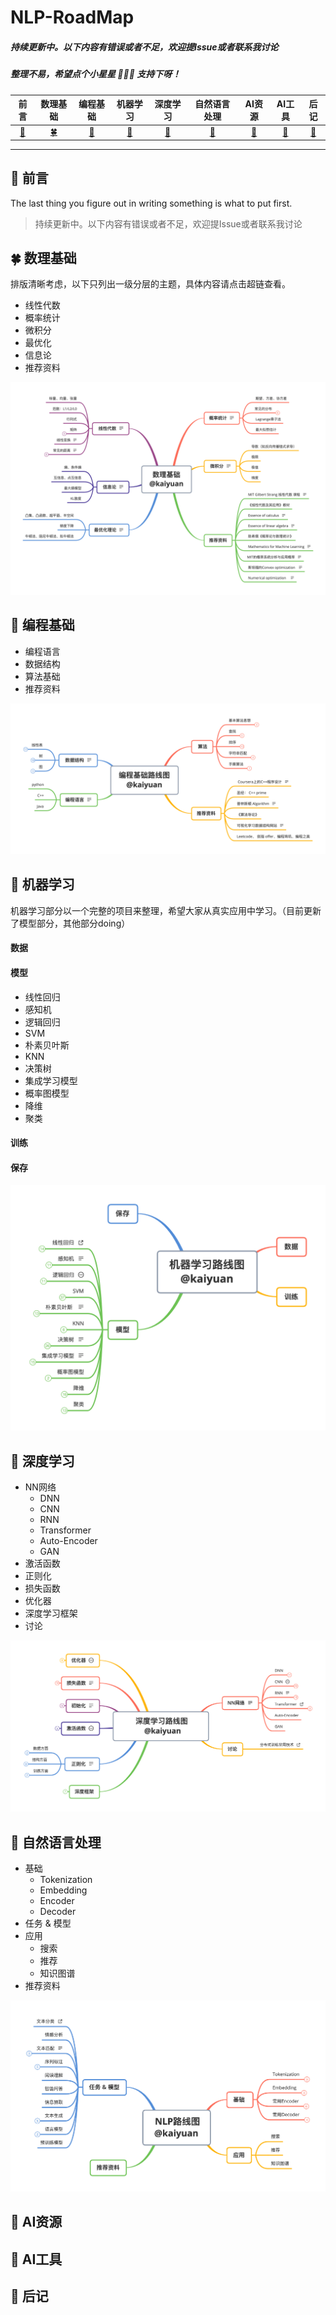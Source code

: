 # NLP-RoadMap

##### 持续更新中。以下内容有错误或者不足，欢迎提Issue或者联系我讨论

##### 整理不易，希望点个小星星 :star2::star2::star2: ​支持下呀！




|         前言         |             数理基础             |     编程基础    |        机器学习        |               深度学习               | 自然语言处理  |         AI资源         | AI工具 | 后记 |
| :------------------------: | :------------------------------: | :--------------------: | :--------------------: | :----------------------------------: | :----------------------: | :----------------------: | :--------------------------: | :--------------------------: |
| [:sunflower:](#sunflower-前言) | [:four_leaf_clover:](#four_leaf_clover-数理基础) | [:deciduous_tree:](#deciduous_tree-编程基础) | [:evergreen_tree:](#evergreen_tree-机器学习) | [:cactus:](#cactus-深度学习) | [:cherry_blossom:](#cherry_blossom-自然语言处理) | [:maple_leaf:](#maple_leaf-AI资源) |   [:palm_tree:](#palm_tree-AI工具)   |   [:seedling:](#seedling-后记)     |



------



## :sunflower: 前言

The last thing you figure out in writing something is what to put first.



> 持续更新中。以下内容有错误或者不足，欢迎提Issue或者联系我讨论
>
> 

## :four_leaf_clover: 数理基础

排版清晰考虑，以下只列出一级分层的主题，具体内容请点击超链查看。

- 线性代数
- 概率统计
- 微积分
- 最优化
- 信息论
- 推荐资料

![](https://github.com/KaiyuanGao/NLP-RoadMap/blob/master/pics/%E6%95%B0%E7%90%86%E5%9F%BA%E7%A1%80%20%40kaiyuan.png)

## :deciduous_tree: 编程基础

- 编程语言
- 数据结构
- 算法基础
- 推荐资料

![](https://github.com/KaiyuanGao/NLP-RoadMap/blob/master/pics/%E7%BC%96%E7%A8%8B%E5%9F%BA%E7%A1%80%E8%B7%AF%E7%BA%BF%E5%9B%BE%20%40kaiyuan.png)



## :evergreen_tree: 机器学习

机器学习部分以一个完整的项目来整理，希望大家从真实应用中学习。（目前更新了模型部分，其他部分doing）

#### 数据

#### 模型

- 线性回归
- 感知机
- 逻辑回归
- SVM
- 朴素贝叶斯
- KNN
- 决策树
- 集成学习模型
- 概率图模型
- 降维
- 聚类

#### 训练

#### 保存

![](https://github.com/KaiyuanGao/NLP-RoadMap/blob/master/pics/%E6%9C%BA%E5%99%A8%E5%AD%A6%E4%B9%A0%E8%B7%AF%E7%BA%BF%E5%9B%BE%20%40kaiyuan.png)

## :cactus: 深度学习

- NN网络
  - DNN
  - CNN
  - RNN
  - Transformer
  - Auto-Encoder
  - GAN
- 激活函数
- 正则化
- 损失函数
- 优化器
- 深度学习框架
- 讨论

![](https://github.com/KaiyuanGao/NLP-RoadMap/blob/master/pics/%20%E6%B7%B1%E5%BA%A6%E5%AD%A6%E4%B9%A0%E8%B7%AF%E7%BA%BF%E5%9B%BE%40kaiyuan.png)

## :cherry_blossom: 自然语言处理

- 基础
  - Tokenization
  - Embedding
  - Encoder
  - Decoder
- 任务 & 模型
- 应用
  - 搜索
  - 推荐
  - 知识图谱
- 推荐资料

![](https://github.com/KaiyuanGao/NLP-RoadMap/blob/master/pics/%20NLP%E8%B7%AF%E7%BA%BF%E5%9B%BE%20%40kaiyuan.png)

## :maple_leaf: AI资源





## :palm_tree: AI工具





## :seedling: 后记



